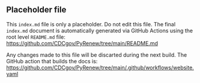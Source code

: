 ## Placeholder file

This `index.md` file is only a placeholder. Do not edit this file. The final `index.md` document is automatically generated via GitHub Actions using the root level `README.md` file: https://github.com/CDCgov/PyRenew/tree/main/README.md

Any changes made to this file will be discarted during the next build. The GitHub action that builds the docs is: https://github.com/CDCgov/PyRenew/tree/main/.github/workflows/website.yaml
